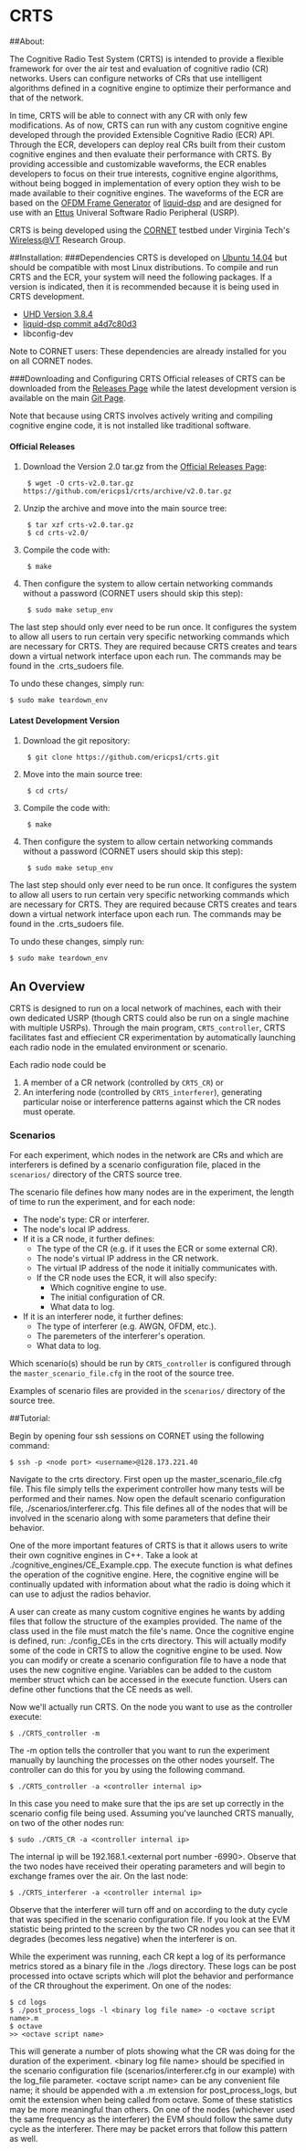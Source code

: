 # CRTS
##About:

The Cognitive Radio Test System (CRTS) is intended to provide a flexible framework for 
over the air test and evaluation of cognitive radio (CR) networks. 
Users can configure networks of CRs that use intelligent
algorithms defined in a cognitive engine to optimize their performance and that
of the network. 

In time, CRTS will be able to connect with any CR with only 
few modifications. As of now, CRTS can run with any custom cognitive engine developed 
through the provided Extensible Cognitive Radio (ECR) API.
Through the ECR, developers can deploy real CRs built from their custom cognitive engines 
and then evaluate their performance with CRTS. 
By providing accessible and customizable waveforms, the ECR enables developers to focus on their 
true interests, cognitive engine algorithms, without being bogged in implementation of 
every option they wish to be made available to their cognitive engines.
The waveforms of the ECR are based on the
[OFDM Frame Generator](http://liquidsdr.org/doc/tutorial_ofdmflexframe.html)
of
[liquid-dsp](http://liquidsdr.org/)
and are designed for use with an 
[Ettus](http://www.ettus.com/)
Univeral Software Radio Peripheral (USRP).

CRTS is being developed using the 
[CORNET](http://cornet.wireless.vt.edu/)
testbed under 
Virginia Tech's
[Wireless@VT](https://wireless.vt.edu/)
Research Group.

##Installation:
###Dependencies
CRTS is developed on 
[Ubuntu 14.04](http://releases.ubuntu.com/14.04/)
but should be compatible with most 
Linux distributions.
To compile and run CRTS and the ECR, your system will need
the following packages. 
If a version is indicated, then it is recommended because it 
is being used in CRTS development.
- [UHD Version 3.8.4](https://github.com/EttusResearch/uhd/releases/tag/release_003_008_004)
- [liquid-dsp commit a4d7c80d3](https://github.com/jgaeddert/liquid-dsp/commit/a4d7c80d3a3510a453c30e02e58b505d07afb920)
- libconfig-dev

Note to CORNET users: These dependencies are already installed for you on all CORNET nodes.

###Downloading and Configuring CRTS 
Official releases of CRTS can be downloaded from the
[Releases Page](https://github.com/ericps1/crts/releases)
while the latest development version is available on the main 
[Git Page](https://github.com/ericps1/crts/).

Note that because using CRTS involves actively writing and compiling 
cognitive engine code, it is not installed like traditional software.

#### Official Releases
1. Download the Version 2.0 tar.gz from the [Official Releases Page](https://github.com/ericps1/crts/releases):

        $ wget -O crts-v2.0.tar.gz https://github.com/ericps1/crts/archive/v2.0.tar.gz

2. Unzip the archive and move into the main source tree:

        $ tar xzf crts-v2.0.tar.gz
        $ cd crts-v2.0/

3. Compile the code with:

        $ make

4. Then configure the system to allow certain networking commands without a password 
    (CORNET users should skip this step):

        $ sudo make setup_env

The last step should only ever need to be run once. 
It configures the system to allow all users to run
certain very specific networking commands which are necessary for CRTS.
They are required because CRTS creates and 
tears down a virtual network interface upon each run. 
The commands may be found in the .crts_sudoers file.

To undo these changes, simply run:

	$ sudo make teardown_env

#### Latest Development Version
1. Download the git repository:

        $ git clone https://github.com/ericps1/crts.git

2. Move into the main source tree:

        $ cd crts/

3. Compile the code with:

        $ make

4. Then configure the system to allow certain networking commands without a password 
    (CORNET users should skip this step):

        $ sudo make setup_env

The last step should only ever need to be run once. 
It configures the system to allow all users to run
certain very specific networking commands which are necessary for CRTS.
They are required because CRTS creates and 
tears down a virtual network interface upon each run. 
The commands may be found in the .crts_sudoers file.

To undo these changes, simply run:

	$ sudo make teardown_env

## An Overview

CRTS is designed to run on a local network of machines, each 
with their own dedicated USRP 
(though CRTS could also be run on a single machine with multiple USRPs).
Through the main program, `CRTS_controller`,
CRTS facilitates fast and effiecient CR experimentation
by automatically launching each radio node in the emulated environment or scenario.

Each radio node could be 
1. A member of a CR network (controlled by `CRTS_CR`) 
or 
2. An interfering node (controlled by `CRTS_interferer`),
    generating particular noise or interference patterns against which the 
    CR nodes must operate.

### Scenarios

For each experiment, which nodes in the network are CRs and which are interferers
is defined by a scenario configuration file, placed in the `scenarios/` directory
of the CRTS source tree. 

The scenario file defines how many nodes are in the experiment, 
the length of time to run the experiment, and for each node:
- The node's type: CR or interferer.
- The node's local IP address.
- If it is a CR node, it further defines:
    + The type of the CR (e.g. if it uses the ECR or some external CR).
    + The node's virtual IP address in the CR network.
    + The virtual IP address of the node it initially communicates with.
    + If the CR node uses the ECR, it will also specify:
        * Which cognitive engine to use.
        * The initial configuration of CR. 
        * What data to log.
- If it is an interferer node, it further defines:
    + The type of interferer (e.g. AWGN, OFDM, etc.).
    + The paremeters of the interferer's operation.
    + What data to log.

Which scenario(s) should be run by `CRTS_controller` is configured 
through the `master_scenario_file.cfg` in the root of the source tree.

Examples of scenario files are provided in the `scenarios/` directory of the
source tree.

##Tutorial:

Begin by opening four ssh sessions on CORNET using the following command:

	$ ssh -p <node port> <username>@128.173.221.40

Navigate to the crts directory. First open up the master\_scenario\_file.cfg file.
This file simply tells the experiment controller how many tests will be performed
and their names. Now open the default scenario configuration file,
./scenarios/interferer.cfg. This file defines all of the nodes that will be
involved in the scenario along with some parameters that define their behavior.

One of the more important features of CRTS is that it allows users to write their
own cognitive engines in C++. Take a look at ./cognitive\_engines/CE\_Example.cpp.
The execute function is what defines the operation of the cognitive engine. Here,
the cognitive engine will be continually updated with information about what the
radio is doing which it can use to adjust the radios behavior.

A user can create as many custom cognitive engines he wants by adding files that
follow the structure of the examples provided. The name of the class used in the
file must match the file's name. Once the cognitive engine is defined, run:
./config\_CEs in the crts directory. This will actually modify some of the code
in CRTS to allow the cognitive engine to be used. Now you can modify or create a
scenario configuration file to have a node that uses the new cognitive engine.
Variables can be added to the custom member struct which can be accessed in the
execute function. Users can define other functions that the CE needs as well.

Now we'll actually run CRTS. On the node you want to use as the controller execute:

	$ ./CRTS_controller -m

The -m option tells the controller that you want to run the experiment manually
by launching the processes on the other nodes yourself. The controller can do this
for you by using the following command.

	$ ./CRTS_controller -a <controller internal ip>

In this case you need to make sure that the ips are set up correctly in the scenario
config file being used. Assuming you've launched CRTS manually, on two of the other 
nodes run:

	$ sudo ./CRTS_CR -a <controller internal ip>

The internal ip will be 192.168.1.<external port number -6990>. Observe that 
the two nodes have received their operating parameters and will begin to 
exchange frames over the air. On the last node:

	$ ./CRTS_interferer -a <controller internal ip>

Observe that the interferer will turn off and on according to the duty cycle that
was specified in the scenario configuration file. If you look at the EVM
statistic being printed to the screen by the two CR nodes you can
see that it degrades (becomes less negative) when the interferer is on.

While the experiment was running, each CR kept a log of its 
performance metrics stored as a binary file in the ./logs directory. These logs
can be post processed into octave scripts which will plot the behavior and
performance of the CR throughout the experiment. On one of the
nodes:

	$ cd logs
	$ ./post_process_logs -l <binary log file name> -o <octave script name>.m
	$ octave
	>> <octave script name>

This will generate a number of plots showing what the CR was doing
for the duration of the experiment. \<binary log file name\> should be specified in the 
scenario configuration file (scenarios/interferer.cfg in our example) with the log_file 
parameter. \<octave script name\> can be any convenient file name; 
it should be appended with a .m extension for post_process_logs, but omit the extension 
when being called from octave. Some of these statistics may be more meaningful 
than others. On one of the nodes (whichever used the same frequency
as the interferer) the EVM should follow the same duty cycle as the interferer.
There may be packet errors that follow this pattern as well.
